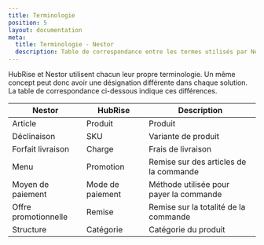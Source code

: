 ```yaml
---
title: Terminologie
position: 5
layout: documentation
meta:
  title: Terminologie - Nestor
  description: Table de correspondance entre les termes utilisés par Nestor et ceux utilisés par HubRise.
---
```


HubRise et Nestor utilisent chacun leur propre terminologie. Un même concept peut donc avoir une désignation différente dans chaque solution. La table de correspondance ci-dessous indique ces différences.

| Nestor               | HubRise             | Description                             |
| -------------------- | ------------------- | --------------------------------------- |
| Article              | Produit             | Produit                                 |
| Déclinaison          | SKU                 | Variante de produit                     |
| Forfait livraison    | Charge              | Frais de livraison                      |
| Menu                 | Promotion           | Remise sur des articles de la commande  |
| Moyen de paiement    | Mode de paiement    | Méthode utilisée pour payer la commande |
| Offre promotionnelle | Remise              | Remise sur la totalité de la commande   |
| Structure            | Catégorie           | Catégorie du produit                    |
